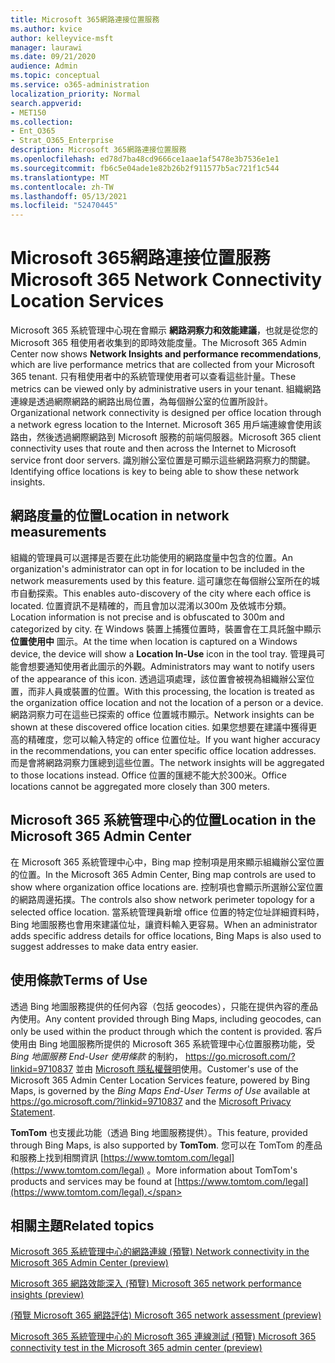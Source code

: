 ```yaml
---
title: Microsoft 365網路連接位置服務
ms.author: kvice
author: kelleyvice-msft
manager: laurawi
ms.date: 09/21/2020
audience: Admin
ms.topic: conceptual
ms.service: o365-administration
localization_priority: Normal
search.appverid:
- MET150
ms.collection:
- Ent_O365
- Strat_O365_Enterprise
description: Microsoft 365網路連接位置服務
ms.openlocfilehash: ed78d7ba48cd9666ce1aae1af5478e3b7536e1e1
ms.sourcegitcommit: fb6c5e04ade1e82b26b2f911577b5ac721f1c544
ms.translationtype: MT
ms.contentlocale: zh-TW
ms.lasthandoff: 05/13/2021
ms.locfileid: "52470445"
---
```

# <a name="microsoft-365-network-connectivity-location-services"></a><span data-ttu-id="7ed7e-103">Microsoft 365網路連接位置服務</span><span class="sxs-lookup"><span data-stu-id="7ed7e-103">Microsoft 365 Network Connectivity Location Services</span></span>

<span data-ttu-id="7ed7e-104">Microsoft 365 系統管理中心現在會顯示 **網路洞察力和效能建議**，也就是從您的 Microsoft 365 租使用者收集到的即時效能度量。</span><span class="sxs-lookup"><span data-stu-id="7ed7e-104">The Microsoft 365 Admin Center now shows **Network Insights and performance recommendations**, which are live performance metrics that are collected from your Microsoft 365 tenant.</span></span> <span data-ttu-id="7ed7e-105">只有租使用者中的系統管理使用者可以查看這些計量。</span><span class="sxs-lookup"><span data-stu-id="7ed7e-105">These metrics can be viewed only by administrative users in your tenant.</span></span> <span data-ttu-id="7ed7e-106">組織網路連線是透過網際網路的網路出局位置，為每個辦公室的位置所設計。</span><span class="sxs-lookup"><span data-stu-id="7ed7e-106">Organizational network connectivity is designed per office location through a network egress location to the Internet.</span></span> <span data-ttu-id="7ed7e-107">Microsoft 365 用戶端連線會使用該路由，然後透過網際網路到 Microsoft 服務的前端伺服器。</span><span class="sxs-lookup"><span data-stu-id="7ed7e-107">Microsoft 365 client connectivity uses that route and then across the Internet to Microsoft service front door servers.</span></span> <span data-ttu-id="7ed7e-108">識別辦公室位置是可顯示這些網路洞察力的關鍵。</span><span class="sxs-lookup"><span data-stu-id="7ed7e-108">Identifying office locations is key to being able to show these network insights.</span></span>

## <a name="location-in-network-measurements"></a><span data-ttu-id="7ed7e-109">網路度量的位置</span><span class="sxs-lookup"><span data-stu-id="7ed7e-109">Location in network measurements</span></span>

<span data-ttu-id="7ed7e-110">組織的管理員可以選擇是否要在此功能使用的網路度量中包含的位置。</span><span class="sxs-lookup"><span data-stu-id="7ed7e-110">An organization's administrator can opt in for location to be included in the network measurements used by this feature.</span></span> <span data-ttu-id="7ed7e-111">這可讓您在每個辦公室所在的城市自動探索。</span><span class="sxs-lookup"><span data-stu-id="7ed7e-111">This enables auto-discovery of the city where each office is located.</span></span> <span data-ttu-id="7ed7e-112">位置資訊不是精確的，而且會加以混淆以300m 及依城市分類。</span><span class="sxs-lookup"><span data-stu-id="7ed7e-112">Location information is not precise and is obfuscated to 300m and categorized by city.</span></span> <span data-ttu-id="7ed7e-113">在 Windows 裝置上捕獲位置時，裝置會在工具託盤中顯示 **位置使用中** 圖示。</span><span class="sxs-lookup"><span data-stu-id="7ed7e-113">At the time when location is captured on a Windows device, the device will show a **Location In-Use** icon in the tool tray.</span></span> <span data-ttu-id="7ed7e-114">管理員可能會想要通知使用者此圖示的外觀。</span><span class="sxs-lookup"><span data-stu-id="7ed7e-114">Administrators may want to notify users of the appearance of this icon.</span></span> <span data-ttu-id="7ed7e-115">透過這項處理，該位置會被視為組織辦公室位置，而非人員或裝置的位置。</span><span class="sxs-lookup"><span data-stu-id="7ed7e-115">With this processing, the location is treated as the organization office location and not the location of a person or a device.</span></span> <span data-ttu-id="7ed7e-116">網路洞察力可在這些已探索的 office 位置城市顯示。</span><span class="sxs-lookup"><span data-stu-id="7ed7e-116">Network insights can be shown at these discovered office location cities.</span></span> <span data-ttu-id="7ed7e-117">如果您想要在建議中獲得更高的精確度，您可以輸入特定的 office 位置位址。</span><span class="sxs-lookup"><span data-stu-id="7ed7e-117">If you want higher accuracy in the recommendations, you can enter specific office location addresses.</span></span> <span data-ttu-id="7ed7e-118">而是會將網路洞察力匯總到這些位置。</span><span class="sxs-lookup"><span data-stu-id="7ed7e-118">The network insights will be aggregated to those locations instead.</span></span> <span data-ttu-id="7ed7e-119">Office 位置的匯總不能大於300米。</span><span class="sxs-lookup"><span data-stu-id="7ed7e-119">Office locations cannot be aggregated more closely than 300 meters.</span></span>

## <a name="location-in-the-microsoft-365-admin-center"></a><span data-ttu-id="7ed7e-120">Microsoft 365 系統管理中心的位置</span><span class="sxs-lookup"><span data-stu-id="7ed7e-120">Location in the Microsoft 365 Admin Center</span></span>

<span data-ttu-id="7ed7e-121">在 Microsoft 365 系統管理中心中，Bing map 控制項是用來顯示組織辦公室位置的位置。</span><span class="sxs-lookup"><span data-stu-id="7ed7e-121">In the Microsoft 365 Admin Center, Bing map controls are used to show where organization office locations are.</span></span> <span data-ttu-id="7ed7e-122">控制項也會顯示所選辦公室位置的網路周邊拓撲。</span><span class="sxs-lookup"><span data-stu-id="7ed7e-122">The controls also show network perimeter topology for a selected office location.</span></span> <span data-ttu-id="7ed7e-123">當系統管理員新增 office 位置的特定位址詳細資料時，Bing 地圖服務也會用來建議位址，讓資料輸入更容易。</span><span class="sxs-lookup"><span data-stu-id="7ed7e-123">When an administrator adds specific address details for office locations, Bing Maps is also used to suggest addresses to make data entry easier.</span></span>

## <a name="terms-of-use"></a><span data-ttu-id="7ed7e-124">使用條款</span><span class="sxs-lookup"><span data-stu-id="7ed7e-124">Terms of Use</span></span>

<span data-ttu-id="7ed7e-125">透過 Bing 地圖服務提供的任何內容（包括 geocodes），只能在提供內容的產品內使用。</span><span class="sxs-lookup"><span data-stu-id="7ed7e-125">Any content provided through Bing Maps, including geocodes, can only be used within the product through which the content is provided.</span></span> <span data-ttu-id="7ed7e-126">客戶使用由 Bing 地圖服務所提供的 Microsoft 365 系統管理中心位置服務功能，受 _Bing 地圖服務 End-User 使用條款_ 的制約， <https://go.microsoft.com/?linkid=9710837> 並由 [Microsoft 隱私權聲明](https://go.microsoft.com/fwlink/?LinkID=248686)使用。</span><span class="sxs-lookup"><span data-stu-id="7ed7e-126">Customer's use of the Microsoft 365 Admin Center Location Services feature, powered by Bing Maps, is governed by the _Bing Maps End-User Terms of Use_ available at <https://go.microsoft.com/?linkid=9710837> and the [Microsoft Privacy Statement](https://go.microsoft.com/fwlink/?LinkID=248686).</span></span>

<span data-ttu-id="7ed7e-127">**TomTom** 也支援此功能（透過 Bing 地圖服務提供）。</span><span class="sxs-lookup"><span data-stu-id="7ed7e-127">This feature, provided through Bing Maps, is also supported by **TomTom**.</span></span> <span data-ttu-id="7ed7e-128">您可以在 TomTom 的產品和服務上找到相關資訊 [https://www.tomtom.com/legal](https://www.tomtom.com/legal) 。</span><span class="sxs-lookup"><span data-stu-id="7ed7e-128">More information about TomTom's products and services may be found at [https://www.tomtom.com/legal](https://www.tomtom.com/legal).</span></span>

## <a name="related-topics"></a><span data-ttu-id="7ed7e-129">相關主題</span><span class="sxs-lookup"><span data-stu-id="7ed7e-129">Related topics</span></span>

[<span data-ttu-id="7ed7e-130">Microsoft 365 系統管理中心的網路連線 (預覽) </span><span class="sxs-lookup"><span data-stu-id="7ed7e-130">Network connectivity in the Microsoft 365 Admin Center (preview)</span></span>](office-365-network-mac-perf-overview.md)

[<span data-ttu-id="7ed7e-131">Microsoft 365 網路效能深入 (預覽) </span><span class="sxs-lookup"><span data-stu-id="7ed7e-131">Microsoft 365 network performance insights (preview)</span></span>](office-365-network-mac-perf-insights.md)

[<span data-ttu-id="7ed7e-132"> (預覽 Microsoft 365 網路評估) </span><span class="sxs-lookup"><span data-stu-id="7ed7e-132">Microsoft 365 network assessment (preview)</span></span>](office-365-network-mac-perf-score.md)

[<span data-ttu-id="7ed7e-133">Microsoft 365 系統管理中心的 Microsoft 365 連線測試 (預覽) </span><span class="sxs-lookup"><span data-stu-id="7ed7e-133">Microsoft 365 connectivity test in the Microsoft 365 admin center (preview)</span></span>](office-365-network-mac-perf-onboarding-tool.md)
